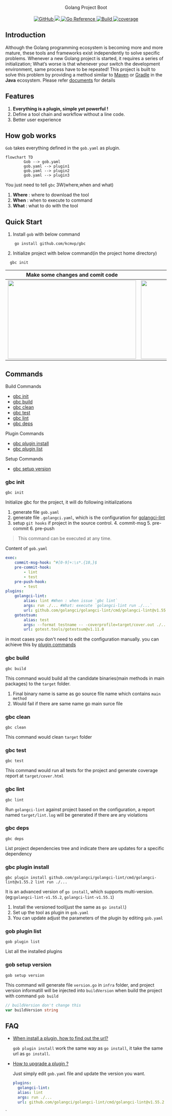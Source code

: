 <p align="center">
Golang Project Boot
  <br/>
  <br/>
  <a href="https://github.com/kcmvp/gob/blob/main/LICENSE">
    <img alt="GitHub" src="https://img.shields.io/github/license/kcmvp/gob"/>
  </a>
  <a href="https://goreportcard.com/report/github.com/kcmvp/gob">
    <img src="https://goreportcard.com/badge/github.com/kcmvp/gob"/>
  </a>
  <a href="https://pkg.go.dev/github.com/kcmvp/gob">
    <img src="https://pkg.go.dev/badge/github.com/kcmvp/gob.svg" alt="Go Reference"/>
  </a>
  <a href="https://github.com/kcmvp/gob/blob/main/.github/workflows/workflow.yml" rel="nofollow">
     <img src="https://img.shields.io/github/actions/workflow/status/kcmvp/gob/workflow.yml?branch=main" alt="Build" />
  </a>
  <a href="https://app.codecov.io/gh/kcmvp/gob" ref="nofollow">
    <img src ="https://img.shields.io/codecov/c/github/kcmvp/gob" alt="coverage"/>
  </a>

</p>

<span id="nav-1"></span>

<span id="nav-2"></span>

## Introduction

Although the Golang programming ecosystem is becoming more and more mature,
these tools and frameworks exist independently to solve specific problems.
Whenever a new Golang project is started, it requires a series of initialization;
What’s worse is that whenever your switch the development environment, same process have to be repeated!
This project is built to solve this problem by providing a method similar to [Maven](https://maven.apache.org/)
or [Gradle](https://gradle.com/) in the **Java** ecosystem. Please refer [documents](#commands) for details

<span id="nav-3"></span>

## Features

1. **Everything is a plugin, simple yet powerful !**
2. Define a tool chain and workflow without a line code.
3. Better user experience

## How gob works
`Gob` takes everything defined in the `gob.yaml` as plugin.
```mermaid
flowchart TD
        Gob --> gob.yaml 
        gob.yaml --> plugin1
        gob.yaml --> plugin2
        gob.yaml --> plugin3
```
You just need to tell `gbc` 3W(where,when and what)

1. **Where** : where to download the tool
2. **When** : when to execute to command
2. **What** : what to do with the tool

## Quick Start
1. Install `gob` with below command
```shell
    go install github.com/kcmvp/gbc
```
2. Initialize project with below command(in the project home directory)
```shell
  gbc init
```

| Make some changes and comit code                                                                 | execute `gbc deps`                                                                                   |
|--------------------------------------------------------------------------------------------------|------------------------------------------------------------------------------------------------------|
| <img src="https://github.com/kcmvp/gbc/blob/main/docs/commit_hook.gif" height="245" width="400"> | <img src="https://github.com/kcmvp/gbc/blob/main/docs/dependency_tree.png" height="245" width="300"> |


## Commands 

Build Commands
- [gbc init](#gbc-init)
- [gbc build](#gbc-build)
- [gbc clean](#gbc-clean)
- [gbc test](#gbc-test)
- [gbc lint](#gbc-lint)
- [gbc deps](#gbc-deps)

Plugin Commands
- [gbc plugin install](#gbc-plugin-install)
- [gbc plugin list](#gbc-plugin-list)
 
Setup Commands
- [gbc setup version](#gbc-setup-version)

### gbc init
```shell
gbc init
```
Initialize gbc for the project, it will do following initializations 
1. generate file `gob.yaml`
2. generate file `.golangci.yaml`, which is the configuration for [golangci-lint](https://github.com/golangci/golangci-lint)
3. setup `git hooks` if project in the source control.
   4. commit-msg
   5. pre-commit
   6. pre-push
> This command can be executed at any time. 

Content of `gob.yaml`

```yaml
exec:
    commit-msg-hook: ^#[0-9]+:\s*.{10,}$
    pre-commit-hook:
        - lint
        - test
    pre-push-hook:
        - test
plugins:
    golangci-lint:
        alias: lint #When : when issue `gbc lint`
        args: run ./... #What: execute `golangci-lint run ./...`
        url: github.com/golangci/golangci-lint/cmd/golangci-lint@v1.55.2 #Where: where to download the plugin
    gotestsum:
        alias: test
        args: --format testname -- -coverprofile=target/cover.out ./...
        url: gotest.tools/gotestsum@v1.11.0
```
in most cases you don't need to edit the configuration manually. you can achieve this by [plugin commands](#gbc-plugin-install) 

### gbc build
```shell
gbc build
```
This command would build all the candidate binaries(main methods in main packages) to the `target` folder.
1. Final binary name is same as go source file name which contains `main method`
2. Would fail if there are same name go main surce file

### gbc clean
```shell
gbc clean
```
This command would clean `target` folder

### gbc test
```shell
gbc test
```
This command would run all tests for the project and generate coverage report at `target/cover.html`

### gbc lint
```shell
gbc lint
```
Run `golangci-lint` against project based on the configuration, a report named `target/lint.log` will be generated if there are any violations
### gbc deps
```shell
gbc deps
```
List project dependencies tree and indicate there are updates for a specific dependency
### gbc plugin install
```shell
gbc plugin install github.com/golangci/golangci-lint/cmd/golangci-lint@v1.55.2 lint run ./...
```
It is an advanced version of `go install`, which supports multi-version.(eg:`golangci-lint-v1.55.2`, `golangci-lint-v1.55.1`)
1. Install the versioned tool(just the same as `go install`)
2. Set up the tool as plugin in `gob.yaml`
3. You can update adjust the parameters of the plugin by editing  `gob.yaml`
 
### gob plugin list

```shell
gob plugin list
```
List all the installed plugins

### gob setup version
```shell
gob setup version
```
This command will generate file `version.go` in `infra` folder, and project version informatill
will be injected into `buildVersion` when build the project with command `gob build`
```go
// buildVersion don't change this
var buildVersion string
```

## FAQ

- [When install a plugin, how to find out the url?](#)
 
   `gob plugin install` work the same way as `go install`, it take the same url as `go install`.
 

- [How to upgrade a plugin ?](#)
 
   Just simply edit `gob.yaml` file and update the version you want. 
    ```yaml
   plugins:
      golangci-lint:
      alias: lint
      args: run ./...
      url: github.com/golangci/golangci-lint/cmd/golangci-lint@v1.55.2
   ```
`

